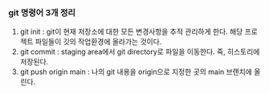 ### git 명령어 3개 정리
1. git init : git이 현재 저장소에 대한 모든 변경사항을 추적 관리하게 한다. 해당 프로젝트 파일들이 깃의 작업환경에 올라가는 것이다.    
2. git commit : staging area에서 git directory로 파일을 이동한다. 죽, 히스토리에 저장된다.    
3. git push origin main : 나의 git 내용을 origin으로 지정한 곳의 main 브랜치에 올린다.